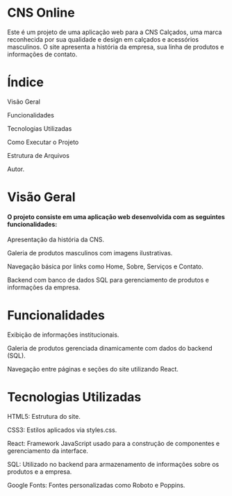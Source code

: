 <h1>CNS Online</h1>
<p>
Este é um projeto de uma aplicação web para a CNS Calçados, uma marca reconhecida por sua qualidade e design em calçados e acessórios masculinos. O site apresenta a história da empresa, sua linha de produtos e informações de contato.

<p>
<h1>Índice</h1>
<p>
Visão Geral
<p>
Funcionalidades<p>
Tecnologias Utilizadas<p>
Como Executar o Projeto<p>
Estrutura de Arquivos<p>
Autor.
<p>
<h1>Visão Geral</h1>
<p>
<h4>O projeto consiste em uma aplicação web desenvolvida com as seguintes funcionalidades:</h4>
<p>
Apresentação da história da CNS.
<p>
Galeria de produtos masculinos com imagens ilustrativas.
<p>
Navegação básica por links como Home, Sobre, Serviços e Contato.
  <p>
Backend com banco de dados SQL para gerenciamento de produtos e informações da empresa.
<p>
<h1>Funcionalidades</h1>
  <p>
Exibição de informações institucionais.<p>
Galeria de produtos gerenciada dinamicamente com dados do backend (SQL).<p>
Navegação entre páginas e seções do site utilizando React.
<p>
<h1>Tecnologias Utilizadas</h1><p>
HTML5: Estrutura do site.<p>
CSS3: Estilos aplicados via styles.css.<p>
React: Framework JavaScript usado para a construção de componentes e gerenciamento da interface.<p>
SQL: Utilizado no backend para armazenamento de informações sobre os produtos e a empresa.<p>
Google Fonts: Fontes personalizadas como Roboto e Poppins.
<p>
